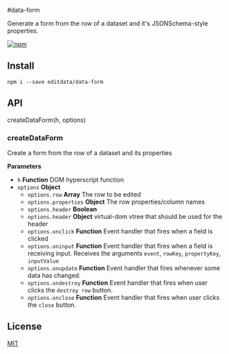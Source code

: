 #data-form

Generate a form from the row of a dataset and it's JSONSchema-style properties.

[![npm](https://img.shields.io/npm/v/data-form.svg)](http://npmjs.com/data-form)

## Install

    npm i --save editdata/data-form

## API

createDataForm(h, options)

### createDataForm

Create a form from the row of a dataset and its properties

**Parameters**
- `h` **Function** DOM hyperscript function
-   `options` **Object**
    -   `options.row` **Array** The row to be edited
    -   `options.properties` **Object** The row properties/column names
    -   `options.header` **Boolean**
    -   `options.header` **Object** virtual-dom vtree that should be used for the header
    -   `options.onclick` **Function** Event handler that fires when a field is clicked
    -   `options.oninput` **Function** Event handler that fires when a field is receiving input.  Receives the arguments `event`, `rowKey`, `propertyKey`, `inputValue`
    -   `options.onupdate` **Function** Event handler that fires whenever some data has changed.
    -   `options.ondestroy` **Function** Event handler that fires when user clicks the `destroy row` button.
    -   `options.onclose` **Function** Event handler that fires when user clicks the `close` button.

## License

[MIT](LICENSE.md)
